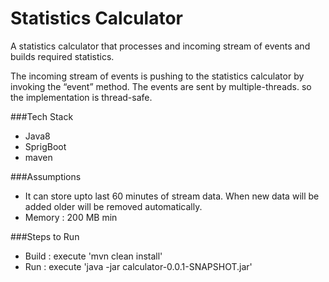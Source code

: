 # Statistics Calculator

A statistics calculator that processes and incoming stream of events and builds required statistics.

The incoming stream of events is pushing to the statistics calculator by invoking the “event”
method. The events are sent by multiple-threads. so the implementation is thread-safe.

###Tech Stack
* Java8
* SprigBoot
* maven

###Assumptions
* It can store upto last 60 minutes of stream data. When new data will be added older will be removed automatically.
* Memory : 200 MB min

###Steps to Run
* Build : execute 'mvn clean install'
* Run : execute 'java -jar calculator-0.0.1-SNAPSHOT.jar'
